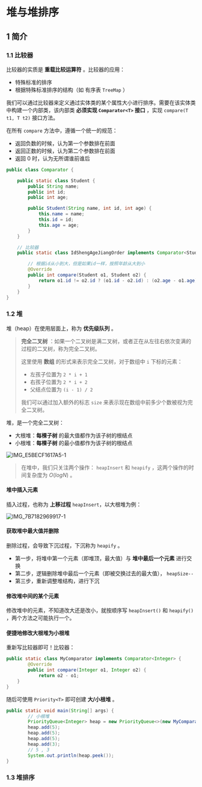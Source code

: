 # 堆与堆排序

## 1 简介

### 1.1 比较器

比较器的实质是 **重载比较运算符** 。比较器的应用：

- 特殊标准的排序
- 根据特殊标准排序的结构（如 有序表 `TreeMap` ）

我们可以通过比较器来定义通过实体类的某个属性大小进行排序。需要在该实体类中构建一个内部类，该内部类 **必须实现 `Comparator<T>` 接口** ，实现 `compare(T t1, T t2)` 接口方法。

在所有 `compare` 方法中，遵循一个统一的规范：

- 返回负数的时候，认为第一个参数排在前面
- 返回正数的时候，认为第二个参数排在前面
- 返回 0 时，认为无所谓谁前谁后

```java
public class Comparator {

	public static class Student {
		public String name;
		public int id;
		public int age;

		public Student(String name, int id, int age) {
			this.name = name;
			this.id = id;
			this.age = age;
		}
	}

	// 比较器
	public static class IdShengAgeJiangOrder implements Comparator<Student> {

		// 根据id从小到大，但是如果id一样，按照年龄从大到小
		@Override
		public int compare(Student o1, Student o2) {
			return o1.id != o2.id ? (o1.id - o2.id) : (o2.age - o1.age);
		}
	}
}
```

### 1.2 堆

堆（heap）在使用层面上，称为 **优先级队列** 。

> **完全二叉树** ：如果一个二叉树是满二叉树，或者正在从左往右依次变满的过程的二叉树，称为完全二叉树。
>
> 这里使用 **数组** 的形式来表示完全二叉树，对于数组中 `i` 下标的元素：
>
> - 左孩子位置为 `2 * i + 1` 
> - 右孩子位置为 `2 * i + 2` 
> - 父结点位置为 `(i - 1) / 2` 
>
> 我们可以通过加入额外的标志 `size` 来表示现在数组中前多少个数被视为完全二叉树。

堆，是一个完全二叉树：

- 大根堆：**每棵子树** 的最大值都作为该子树的根结点
- 小根堆：**每棵子树** 的最小值都作为该子树的根结点

![IMG_E5BECF1617A5-1](https://tva1.sinaimg.cn/large/008vxvgGgy1h8g1lkeaskj315y0jogni.jpg)

> 在堆中，我们只关注两个操作： `heapInsert` 和 `heapify` ，这两个操作的时间复杂度为 $O(logN)$ 。

#### 堆中插入元素

插入过程，也称为 **上移过程** `heapInsert`，以大根堆为例：

![IMG_7B7182969917-1](https://tva1.sinaimg.cn/large/008vxvgGgy1h8g1ysbjq3j31a80u0ag4.jpg)

#### 获取堆中最大值并删除

删除过程，会导致下沉过程，下沉称为 `heapify` 。

- 第一步，将堆中第一个元素（即堆顶，最大值）与 **堆中最后一个元素** 进行交换
- 第二步，逻辑删除堆中最后一个元素（即被交换过去的最大值）， `heapSize--`
- 第三步，重新调整堆结构，进行下沉

#### 修改堆中间的某个元素

修改堆中的元素，不知道改大还是改小，就按顺序写 `heapInsert()` 和 `heapify()` ，两个方法之可能执行一个。

#### 便捷地修改大根堆为小根堆

重新写比较器即可！比较器：

```java
public static class MyComparator implements Comparator<Integer> {
		@Override
		public int compare(Integer o1, Integer o2) {
			return o2 - o1;
    }
}
```

随后可使用 `Priority<T>` 即可创建 **大/小根堆** 。

```java
public static void main(String[] args) {
		// 小根堆
		PriorityQueue<Integer> heap = new PriorityQueue<>(new MyComparator());
		heap.add(5);
		heap.add(5);
		heap.add(5);
		heap.add(3);
		// 5 , 3
		System.out.println(heap.peek());
}
```

### 1.3 堆排序

















